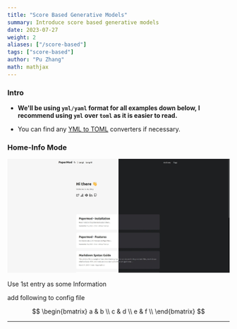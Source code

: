 ```yaml
---
title: "Score Based Generative Models"
summary: Introduce score based generative models
date: 2023-07-27
weight: 2
aliases: ["/score-based"]
tags: ["score-based"]
author: "Pu Zhang"
math: mathjax
---
```


### Intro

- **We'll be using `yml/yaml` format for all examples down below, I recommend using `yml` over `toml` as it is easier to read.**

- You can find any [YML to TOML](https://www.google.com/search?q=yml+to+toml) converters if necessary.

### Home-Info Mode

![homeinfo](images/homeinfo.jpg)

Use 1st entry as some Information

add following to config file


$$
  \begin{bmatrix}
    a & b \\
    c & d \\
    e & f \\
  \end{bmatrix}
$$

---
